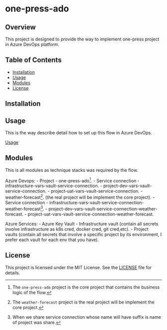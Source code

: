 # one-press-ado

## Overview

This project is designed to provide the way to implement one-press project in Azure DevOps platform.

## Table of Contents

- [Installation](#installation)
- [Usage](#usage)
- [Modules](#modules)
- [License](#license)

## Installation

## Usage

This is the way describe detail how to set up this flow in Azure DevOps.

[Usage](docs/usage.md)

## Modules

This is all modules as technique stacks was required by the flow.

Azure Devops:
    - Project
        - one-press-ado[^1].
            - Service connection
                - infrastructure-vars-vault-service-connection.
                - project-dev-vars-vault-service-connection.
                - project-uat-vars-vault-service-connection.
        - weather-forecast[^2]. (the real project will be implement the core project).
            - Service connection
                - infrastructure-vars-vault-service-connection-weather-forecast[^3].
                - project-dev-vars-vault-service-connection-weather-forecast.
                - project-uat-vars-vault-service-connection-weather-forecast.

Azure Services:
    - Azure Key Vault
        - Infrastructure vault (contain all secrets involve infrastructure as k8s cred, docker cred, git cred,etc).
        - Project vaults (contain all secrets that involve a specific project by its environment, I prefer each vault for each env that you have).

## License

This project is licensed under the MIT License. See the [LICENSE](LICENSE) file for details.

[^1]: The `one-press-ado` project is the core project that contains the business logic of the flow.
[^2]: The `weather-forecast` project is the real project will be implement the core project.
[^3]: When we share service connection whose name will have suffix is name of project was share.
